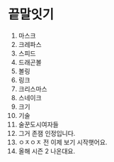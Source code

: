 # 끝말잇기

1. 마스크
2. 크레파스
3. 스피드
4. 드래곤볼
5. 볼링
6. 링크
7. 크리스마스
8. 스네이크 
9. 크기
10. 기술
11. 술꾼도시여자들
12. 그거 존잼 인정입니다.
13. ㅇㅈㅇㅈ 전 이제 보기 시작햇어요.
14. 올해 시즌 2 나온대요. 